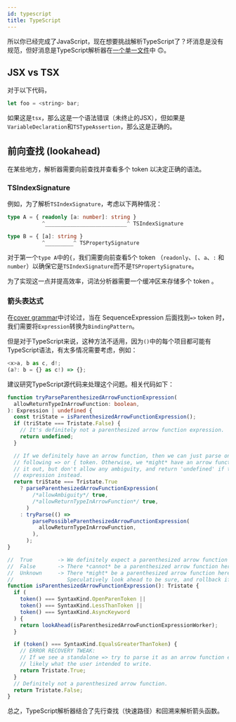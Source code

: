 ```yaml
---
id: typescript
title: TypeScript
---
```


所以你已经完成了JavaScript，现在想要挑战解析TypeScript了？坏消息是没有规范，但好消息是TypeScript解析器在[一个单一文件](https://github.com/microsoft/TypeScript/blob/main/src/compiler/parser.ts)中 🙃。

## JSX vs TSX

对于以下代码，

```javascript
let foo = <string> bar;
```

如果这是`tsx`，那么这是一个语法错误（未终止的JSX），但如果是`VariableDeclaration`和`TSTypeAssertion`，那么这是正确的。

## 前向查找 (lookahead)

在某些地方，解析器需要向前查找并查看多个 token 以决定正确的语法。

### TSIndexSignature

例如，为了解析`TSIndexSignature`，考虑以下两种情况：

```typescript
type A = { readonly [a: number]: string }
           ^__________________________^ TSIndexSignature

type B = { [a]: string }
           ^_________^ TSPropertySignature
```

对于第一个`type A`中的`{`，我们需要向前查看5个 token （`readonly`、`[`、`a`、`:` 和 `number`）以确保它是`TSIndexSignature`而不是`TSPropertySignature`。

为了实现这一点并提高效率，词法分析器需要一个缓冲区来存储多个 token 。

### 箭头表达式

在[cover grammar](/blog/grammar#cover-grammar)中讨论过，当在 SequenceExpression 后面找到`=>` token 时，我们需要将`Expression`转换为`BindingPattern`。

但是对于TypeScript来说，这种方法不适用，因为`()`中的每个项目都可能有TypeScript语法，有太多情况需要考虑，例如：

```typescript
<x>a, b as c, d!;
(a?: b = {} as c!) => {};
```

建议研究TypeScript源代码来处理这个问题。相关代码如下：

```typescript
function tryParseParenthesizedArrowFunctionExpression(
  allowReturnTypeInArrowFunction: boolean,
): Expression | undefined {
  const triState = isParenthesizedArrowFunctionExpression();
  if (triState === Tristate.False) {
    // It's definitely not a parenthesized arrow function expression.
    return undefined;
  }

  // If we definitely have an arrow function, then we can just parse one, not requiring a
  // following => or { token. Otherwise, we *might* have an arrow function.  Try to parse
  // it out, but don't allow any ambiguity, and return 'undefined' if this could be an
  // expression instead.
  return triState === Tristate.True
    ? parseParenthesizedArrowFunctionExpression(
        /*allowAmbiguity*/ true,
        /*allowReturnTypeInArrowFunction*/ true,
      )
    : tryParse(() =>
        parsePossibleParenthesizedArrowFunctionExpression(
          allowReturnTypeInArrowFunction,
        ),
      );
}

//  True        -> We definitely expect a parenthesized arrow function here.
//  False       -> There *cannot* be a parenthesized arrow function here.
//  Unknown     -> There *might* be a parenthesized arrow function here.
//                 Speculatively look ahead to be sure, and rollback if not.
function isParenthesizedArrowFunctionExpression(): Tristate {
  if (
    token() === SyntaxKind.OpenParenToken ||
    token() === SyntaxKind.LessThanToken ||
    token() === SyntaxKind.AsyncKeyword
  ) {
    return lookAhead(isParenthesizedArrowFunctionExpressionWorker);
  }

  if (token() === SyntaxKind.EqualsGreaterThanToken) {
    // ERROR RECOVERY TWEAK:
    // If we see a standalone => try to parse it as an arrow function expression as that's
    // likely what the user intended to write.
    return Tristate.True;
  }
  // Definitely not a parenthesized arrow function.
  return Tristate.False;
}
```

总之，TypeScript解析器结合了先行查找（快速路径）和回溯来解析箭头函数。
